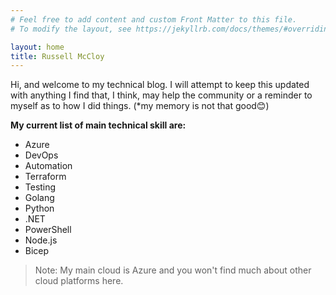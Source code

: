 ```yaml
---
# Feel free to add content and custom Front Matter to this file.
# To modify the layout, see https://jekyllrb.com/docs/themes/#overriding-theme-defaults

layout: home
title: Russell McCloy
---
```


Hi, and welcome to my technical blog. I will attempt to keep this updated with anything I find that, I think, may help the community or a reminder to myself as to how I did things. (*my memory is not that good😊)

**My current list of main technical skill are:**

- Azure
- DevOps
- Automation
- Terraform
- Testing
- Golang
- Python
- .NET
- PowerShell
- Node.js
- Bicep

> Note: My main cloud is Azure and you won't find much about other cloud platforms here.
